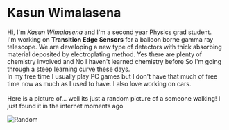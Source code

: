 # Kasun Wimalasena

Hi, I'm *Kasun Wimalasena* and I'm a second year Physics grad student.\
I'm working on **Transition Edge Sensors** for a balloon borne gamma ray telescope. We are developing a new type of detectors with thick absorbing material deposited by electroplating method. Yes there are plenty of chemistry involved and No I haven't learned chemistry before So I'm going through a steep learning curve these days.\
In my free time I usually play PC games but I don't have that much of free time now as much as I used to have. I also love working on cars.
\
\
Here is a picture of... well its just a random picture of a someone walking! I just found it in the internet moments ago

![Random](https://www.pexels.com/photo/person-walking-between-green-forest-trees-15286)